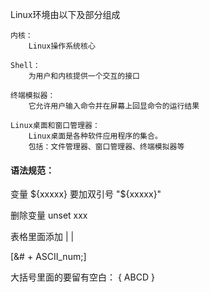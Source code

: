 Linux环境由以下及部分组成
    
    内核：
        Linux操作系统核心
        
    Shell：
        为用户和内核提供一个交互的接口
        
    终端模拟器：
        它允许用户输入命令并在屏幕上回显命令的运行结果
        
    Linux桌面和窗口管理器：
        Linux桌面是各种软件应用程序的集合。
        包括：文件管理器、窗口管理器、终端模拟器等



#### 语法规范：
变量 ${xxxxx} 要加双引号
    "${xxxxx}"
    
删除变量
unset xxx




表格里面添加 |
    &#124; 
    
[&# + ASCII_num;]


大括号里面的要留有空白：
    { ABCD }















